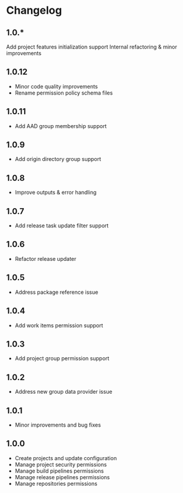 # Changelog

## 1.0.*

Add project features initialization support
Internal refactoring & minor improvements

## 1.0.12

- Minor code quality improvements
- Rename permission policy schema files

## 1.0.11

- Add AAD group membership support

## 1.0.9

- Add origin directory group support

## 1.0.8

- Improve outputs & error handling

## 1.0.7

- Add release task update filter support

## 1.0.6

- Refactor release updater

## 1.0.5

- Address package reference issue

## 1.0.4

- Add work items permission support

## 1.0.3

- Add project group permission support

## 1.0.2

- Address new group data provider issue

## 1.0.1

- Minor improvements and bug fixes

## 1.0.0

- Create projects and update configuration
- Manage project security permissions
- Manage build pipelines permissions
- Manage release pipelines permissions
- Manage repositories permissions
